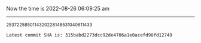 Now the time is 2022-08-26 06:09:25 am

---

<small>2537225850114320228148531040611433</small>

```txt
Latest commit SHA is: 315babd2273dcc92de4706a1e0acefd98fd12749
```
